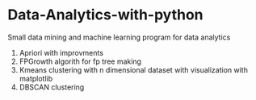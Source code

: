 # Data-Analytics-with-python
Small data mining and machine learning program for data analytics

1. Apriori with improvments
2. FPGrowth algorith for fp tree making 
3. Kmeans clustering with n dimensional dataset with visualization with matplotlib
4. DBSCAN clustering
